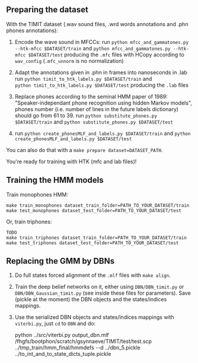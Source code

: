 ## Preparing the dataset

With the TIMIT dataset (.wav sound files, .wrd words annotations and .phn 
phones annotations):

 1. Encode the wave sound in MFCCs:
run `python mfcc_and_gammatones.py --htk-mfcc $DATASET/train` and
`python mfcc_and_gammatones.py --htk-mfcc $DATASET/test` producing the `.mfc` 
files with HCopy according to `wav_config` (`.mfc_unnorm` is no normalization)

 2. Adapt the annotations given in .phn in frames into nanoseconds in .lab
run `python timit_to_htk_labels.py $DATASET/train` and  
`python timit_to_htk_labels.py $DATASET/test` producing the `.lab` files

 3. Replace phones according to the seminal HMM paper of 1989:
"Speaker-independant phone recognition using hidden Markov models", phones 
number (i.e. number of lines in the future labels dictionary) should go from 
61 to 39.
run `python substitute_phones.py $DATASET/train` and 
`python substitute_phones.py $DATASET/test`

 4. run `python create_phonesMLF_and_labels.py $DATASET/train` and 
`python create_phonesMLF_and_labels.py $DATASET/test`

You can also do that with a `make prepare dataset=DATASET_PATH`.

You're ready for training with HTK (mfc and lab files)!

## Training the HMM models

Train monophones HMM:

    make train_monophones dataset_train_folder=PATH_TO_YOUR_DATASET/train
    make test_monophones dataset_test_folder=PATH_TO_YOUR_DATASET/test

Or, train triphones:

    TODO
    make train_triphones dataset_train_folder=PATH_TO_YOUR_DATASET/train
    make test_triphones dataset_test_folder=PATH_TO_YOUR_DATASET/test

## Replacing the GMM by DBNs

 1. Do full states forced alignment of the `.mlf` files with `make align`. 

 2. Train the deep belief networks on it, either using `DBN/DBN_timit.py` or 
`DBN/DBN_Gaussian_timit.py` (see inside these files for parameters). Save 
(pickle at the moment) the DBN objects and the states/indices mappings.

 3. Use the serialized DBN objects and states/indices mappings with 
`viterbi.py`, just `cd` to `DBN` and do:

    python ../src/viterbi.py output_dbn.mlf /fhgfs/bootphon/scratch/gsynnaeve/TIMIT/test/test.scp ../tmp_train/hmm_final/hmmdefs --d ../dbn_5.pickle ../to_int_and_to_state_dicts_tuple.pickle
